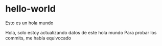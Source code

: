 # hello-world
Esto es un hola mundo

Hola, solo estoy actualizando datos de este hola mundo
Para probar los commits, me había equivocado